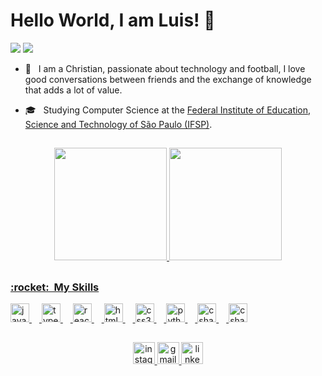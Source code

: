 # Hello World, I am Luis! 👋

![](https://komarev.com/ghpvc/?username=luisfelipemaia&color=006bed)
![](https://img.shields.io/github/followers/luisfelipemaia.svg?style=social&label=Follow&maxAge=2592000)

- 🤔 &nbsp; I am a Christian, passionate about technology and football, I love good conversations between friends and the exchange of knowledge that adds a lot of value.

- 🎓 &nbsp; Studying Computer Science at the <a href="https://www.sbv.ifsp.edu.br"> Federal Institute of Education, Science and Technology of São Paulo (IFSP)</a>.
  
##

<div align="center">
  <a href="https://github.com/luisfelipemaia">
  <img height="180em" src="https://github-readme-stats.vercel.app/api?username=luisfelipemaia&show_icons=true&include_all_commits=true&count_private=true&theme=radical"/>
  <img height="180em" src="https://github-readme-stats.vercel.app/api/top-langs/?username=luisfelipemaia&layout=compact&langs_count=10&theme=radical"/>
</div>
  
 ##

<h3> :rocket: &nbsp;My Skills </h3>

<div align="left">
  <img src="https://cdn.jsdelivr.net/gh/devicons/devicon/icons/javascript/javascript-original.svg" height="30" alt="javascript logo"  />
  <img width="12" />
  <img src="https://cdn.jsdelivr.net/gh/devicons/devicon/icons/java/java-original.svg" height="30" alt="typescript logo"  />
  <img width="12" />
  <img src="https://cdn.jsdelivr.net/gh/devicons/devicon/icons/react/react-original.svg" height="30" alt="react logo"  />
  <img width="12" />
  <img src="https://cdn.jsdelivr.net/gh/devicons/devicon/icons/html5/html5-original.svg" height="30" alt="html5 logo"  />
  <img width="12" />
  <img src="https://cdn.jsdelivr.net/gh/devicons/devicon/icons/css3/css3-original.svg" height="30" alt="css3 logo"  />
  <img width="12" />
  <img src="https://cdn.jsdelivr.net/gh/devicons/devicon/icons/python/python-original.svg" height="30" alt="python logo"  />
  <img width="12" />
  <img src="https://cdn.jsdelivr.net/gh/devicons/devicon/icons/spring/spring-original.svg" height="30" alt="csharp logo"  />
  <img width="12" />
  <img src="https://cdn.jsdelivr.net/gh/devicons/devicon/icons/maven/maven-original.svg" height="30" alt="csharp logo"  />
</div>

##

<div align="center">
  <img src="https://img.shields.io/static/v1?message=Instagram&logo=instagram&label=&color=E4405F&logoColor=white&labelColor=&style=for-the-badge" height="35" alt="instagram logo"  />
  <img src="https://img.shields.io/static/v1?message=Gmail&logo=gmail&label=&color=D14836&logoColor=white&labelColor=&style=for-the-badge" height="35" alt="gmail logo"  />
  <img src="https://img.shields.io/static/v1?message=LinkedIn&logo=linkedin&label=&color=0077B5&logoColor=white&labelColor=&style=for-the-badge" height="35" alt="linkedin logo"  />
</div>
